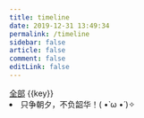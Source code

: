 ```yaml
---
title: timeline
date: 2019-12-31 13:49:34
permalink: /timeline
sidebar: false
article: false
comment: false
editLink: false
---
```


<div class="tags">
  <a href="#全部" :class="{active: currentTag === '全部'}" :style="randomBgcolor()" @click="toggleTag('全部')">全部</a>
  <a
    :class="{active: currentTag === key}"
    v-for="(item, key) of getPages.tagGroup"
    :style="randomBgcolor()"
    @click="toggleTag(key)"
    :key="key"
    :href="'#'+key"
  >
    {{key}}
  </a>
</div>

<div class="timeline-wrapper">
  <transition-group tag="ul">
    <li class="desc" key="0">只争朝夕，不负韶华！( •̀ ω •́ )✧</li>
    <template v-for="yearItem in tagPages()">
      <li :key="yearItem.year">
        <h3 class="year">{{yearItem.year}}</h3>
        <div class="year-wrapper">
            <transition-group tag="span">
              <router-link :to="item.path" v-for="item in yearItem.pageList" :key="item.path.slice(-6)">
                <span class="date">{{item.formatDay}}</span>
                <span class="title">{{item.title}}</span>
              </router-link>
           </transition-group>
        </div>
      </li>
    </template>
  </transition-group>
</div>

<script>
import { getPagesList } from '../.vuepress/theme/util/getArticleDate'

export default {
  data() {
    return {
      currentTag: "",
      posts: [],
    }
  },
  mounted() {
    this.posts = this.$site.pages
    document.body.style="overflow-y: scroll;" // 解决切换tag页面高度不满屏出现跳动的问题

    this.handleHashTag()

    window.onhashchange = () => {
      this.handleHashTag()
    }
  },

  computed: {
    getPages() {
      return getPagesList(this.posts)
    }
  },

  watch: {
    currentTag(tag) {
      document.body.setAttribute('id', tag); // 用于解决vue-router在处理描点元素定位时的报错
    }
  },

  methods: {
    handleHashTag() {
      const hashTag = decodeURIComponent(window.location.hash.slice(1))
      this.currentTag = hashTag ? hashTag : '全部'
    },
    // 根据标签获取数据
    tagPages() {
      if (this.currentTag === "全部") {
        return this.getPages.allPage
      } else {
        return this.getPages.tagGroup[this.currentTag]
      }
    },
    // 切换标签
    toggleTag(tag) {
      this.currentTag = tag
    },

    // 随机背景色
    randomBgcolor() {
      const bgcs = [
        '#11a8cd',
        '#F8B26A',
        '#67CC86',
        '#E15B64',
        '#F47E60',
        '#849B87'
      ]
      return { background: `${bgcs[Math.floor(Math.random() * bgcs.length)]}`}
    },

  }
}
</script>

<style scoped lang="stylus" rel="stylesheet/stylus">

.tags
  margin 30px 0
  a
    vertical-align: middle;
    margin: 4px 4px 10px;
    padding: 5px 8px;
    display: inline-block;
    cursor: pointer;
    border-radius: .25rem;
    background: #E15B64;
    color: #fff;
    line-height: 13px;
    font-size: 13px;
    transition: all .5s; 
    opacity: 0.9;
    box-shadow: 2px 2px 5px #ccc;
    &.active
      transform: scale(1.2);
      opacity: 1;
    &:hover
      text-decoration: none!important;
    &:not(.active):hover
      transform: scale(1.05); 


.v-enter{
  opacity: 0;
  transform: translateY(-30px);
}
.v-leave-active{
  display:none;
}
.v-leave{
  opacity: 0;
}


ul
  list-style: none;
.timeline-wrapper ul
  box-sizing: border-box;
  margin: 4rem auto;
  position: relative;
  &:after
    content: " ";
    position: absolute;
    top: 14px;
    left: 0;
    z-index: -1;
    margin-left: -2px;
    width: 4px;
    height: 100%;
    background: #EAECEF; 
  >li
    transition: transform 0.25s ease-in-out 0.08s;
    margin-bottom: 50px;
  .year
    margin: 0;
    font-weight: 700;
    font-size: 26px;
  .desc,.year
    position: relative;
  .desc:before,.year:before
    content: " ";
    position: absolute;
    z-index: 2;
    left: -20px;
    top: 50%;
    margin-left: -4px;
    margin-top: -4px;
    width: 8px;
    height: 8px;
    background: #fff;
    border: 1px solid #EAECEF;
    border-radius: 50%;
  .year-wrapper
    padding-left: 0!important;
    a
      display: flex;
      padding: 30px 0 10px;
      list-style: none;
      border-bottom: 1px dashed #EAECEF;
      position: relative;
      color: #666;
      transition: all 0.25s ease-in-out 0.08s;
      .date
        min-width: 40px;
        line-height: 30px;
        font-size: 13px;
        margin-right: 5px;
        color: #999;
        &:before
          content: " ";
          position: absolute;
          left: -19px;
          top: 41px;
          width: 6px;
          height: 6px;
          margin-left: -4px;
          background: #fff;
          border-radius: 50%;
          border: 1px solid #EAECEF;
          z-index: 2;
      &:hover
        text-decoration:none
        color: $accentColor
        .date
          color: $accentColor
        .date:before
          background: $accentColor
  
</style>
